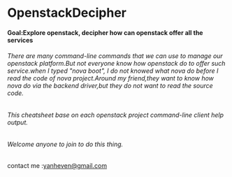 # OpenstackDecipher
#### Goal:Explore openstack, decipher how can openstack offer all the services

###### There are many command-line commands that we can use to manage our openstack platform.But not everyone know how openstack do to offer such service.when I typed "nova boot", I do not knowed what nova do before I read the code of nova project.Around my friend,they want to know how nova do via the backend driver,but they do not want to read the source code.


###### This cheatsheet base on each openstack project command-line client help output.

###### Welcome anyone to join to do this thing.

contact me :yanheven@gmail.com